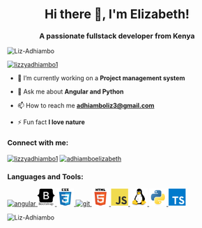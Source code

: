 <h1 align="center">Hi there 👋, I'm Elizabeth!</h1>
<h3 align="center">A passionate fullstack developer from Kenya</h3>

<p align="left"> <img src="https://komarev.com/ghpvc/?username=liz-adhiambo label=Profile%20views&color=0e75b6&style=flat" alt="Liz-Adhiambo" /> </p>

<p align="left"> <a href="https://twitter.com/lizzyadhiambo1" target="blank"><img src="https://img.shields.io/twitter/follow/lizzyadhiambo1?logo=twitter&style=for-the-badge" alt="lizzyadhiambo1" /></a> </p>

- 🔭 I’m currently working on a **Project management system**

- 💬 Ask me about **Angular and Python**

- 📫 How to reach me **adhiamboliz3@gmail.com**

- ⚡ Fun fact **I love nature**

<h3 align="left">Connect with me:</h3>
<p align="left">
<a href="https://twitter.com/lizzyadhiambo1" target="blank"><img align="center" src="https://raw.githubusercontent.com/rahuldkjain/github-profile-readme-generator/master/src/images/icons/Social/twitter.svg" alt="lizzyadhiambo1" height="30" width="40" /></a>
<a href="https://linkedin.com/in/adhiamboelizabeth" target="blank"><img align="center" src="https://raw.githubusercontent.com/rahuldkjain/github-profile-readme-generator/master/src/images/icons/Social/linked-in-alt.svg" alt="adhiamboelizabeth" height="30" width="40" /></a>
</p>

<h3 align="left">Languages and Tools:</h3>
<p align="left"> <a href="https://angular.io" target="_blank" rel="noreferrer"> <img src="https://angular.io/assets/images/logos/angular/angular.svg" alt="angular" width="40" height="40"/> </a> <a href="https://getbootstrap.com" target="_blank" rel="noreferrer"> <img src="https://raw.githubusercontent.com/devicons/devicon/master/icons/bootstrap/bootstrap-plain-wordmark.svg" alt="bootstrap" width="40" height="40"/> </a> <a href="https://www.w3schools.com/css/" target="_blank" rel="noreferrer"> <img src="https://raw.githubusercontent.com/devicons/devicon/master/icons/css3/css3-original-wordmark.svg" alt="css3" width="40" height="40"/> </a> <a href="https://git-scm.com/" target="_blank" rel="noreferrer"> <img src="https://www.vectorlogo.zone/logos/git-scm/git-scm-icon.svg" alt="git" width="40" height="40"/> </a> <a href="https://www.w3.org/html/" target="_blank" rel="noreferrer"> <img src="https://raw.githubusercontent.com/devicons/devicon/master/icons/html5/html5-original-wordmark.svg" alt="html5" width="40" height="40"/> </a> <a href="https://developer.mozilla.org/en-US/docs/Web/JavaScript" target="_blank" rel="noreferrer"> <img src="https://raw.githubusercontent.com/devicons/devicon/master/icons/javascript/javascript-original.svg" alt="javascript" width="40" height="40"/> </a> <a href="https://www.linux.org/" target="_blank" rel="noreferrer"> <img src="https://raw.githubusercontent.com/devicons/devicon/master/icons/linux/linux-original.svg" alt="linux" width="40" height="40"/> </a> <a href="https://www.python.org" target="_blank" rel="noreferrer"> <img src="https://raw.githubusercontent.com/devicons/devicon/master/icons/python/python-original.svg" alt="python" width="40" height="40"/> </a> <a href="https://www.typescriptlang.org/" target="_blank" rel="noreferrer"> <img src="https://raw.githubusercontent.com/devicons/devicon/master/icons/typescript/typescript-original.svg" alt="typescript" width="40" height="40"/> </a> </p>

<!-- <p><img align="left" src="https://github-readme-stats.vercel.app/api/top-langs?username=liz2222&show_icons=true&locale=en&layout=compact" alt="liz2222" /></p> -->

<p><img align="center" src="https://github-readme-streak-stats.herokuapp.com/?user=Liz-Adhiabo&" alt="Liz-Adhiambo" /></p>
